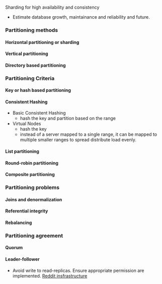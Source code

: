 Sharding for high availability and consistency

* Estimate database growth, maintainance and reliability and future.


### Partitioning methods

#### Horizontal partitioning or sharding

#### Vertical partitioning

#### Directory based partitioning


### Partitioning Criteria

#### Key or hash based partitioning

#### Consistent Hashing
* Basic Consistent Hashing 
  * hash the key and partition based on the range
* Virtual Nodes
  * hash the key
  * instead of a server mapped to a single range, it can be mapped to multiple smaller ranges to spread distribute load evenly.  

#### List partitioning

#### Round-robin partitioning

#### Composite partitioning


### Partitioning problems

#### Joins and denormalization

#### Referential integrity

#### Rebalancing


### Partitioning agreement

#### Quorum 

#### Leader-follower 
* Avoid write to read-replicas. Ensure appropriate permission are implemented. 
  [Reddit insfrastructure](https://youtu.be/nUcO7n4hek4?t=1117)